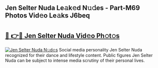 ## Jen Selter Nuda Le𝚊k𝚎d N𝚞𝚍es - Part-M69 Photos Vid𝚎o Le𝚊ks J6beq

# <h2><a href="http://fbfpmfx.evod.top/?m=Jen+Selter+Nuda">🔗 👉🔴 Jen Selter Nuda Vid𝚎o Ph𝚘t𝚘s</a></h2>

[![Jen Selter Nuda N𝚞d𝚎s](https://i.imgur.com/8V9OHl7.gif)](http://fbfpmfx.evod.top/?m=Jen+Selter+Nuda)
Social media personality Jen Selter Nuda recognized for their dance and lifestyle content. Public figures Jen Selter Nuda can be subject to intense media scrutiny of their personal lives. 

